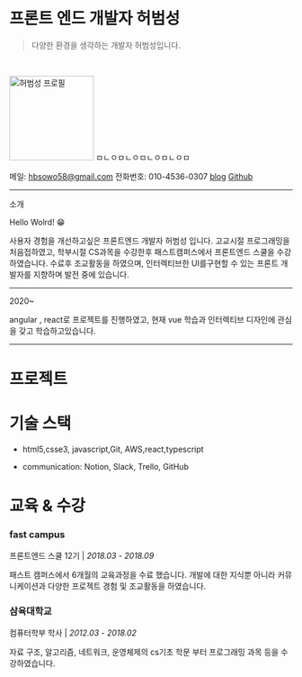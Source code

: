 # 프론트 엔드 개발자 허범성

>다양한 환경을 생각하는 개발자 허범성입니다.

<br>

<img width="150" alt="허범성 프로필" src="https://user-images.githubusercontent.com/48181483/97836049-c9650f80-1d1e-11eb-976d-676d062802de.png">  ㅁㄴㅇㅁㄴㅇㅁㄴㅇㅁㄴㅇㅁ<br>











메일: [hbsowo58@gmail.com](mailto:hbsowo58@gmail.com)              전화번호: 010-4536-0307                [blog](hbsowo58@tistory.com)          [Github](https://github.com/hbsowo58)

---

소개

Hello Wolrd!  😁

사용자 경험을 개선하고싶은 프론트엔드 개발자 허범성 입니다. 고교시절 프로그래밍을 처음접하였고, 학부시절 CS과목을 수강한후 패스트캠퍼스에서 프론트엔드 스쿨을 수강하였습니다. 수료후 조교활동을 하였으며, 인터렉티브한 UI를구현할 수 있는 프론트 개발자를 지향하며 발전 중에 있습니다.

---

2020~

angular , react로 프로젝트를 진행하였고, 현재 vue 학습과 인터렉티브 디자인에 관심을 갖고 학습하고있습니다.

---

# 프로젝트







# 기술 스택

- html5,csse3, javascript,Git, AWS,react,typescript

  

- communication: Notion, Slack, Trello, GitHub 



# 교육 & 수강

### fast campus

프론트엔드 스쿨 12기 | *2018.03 - 2018.09*

패스트 캠퍼스에서 6개월의 교육과정을 수료 했습니다.  개발에 대한 지식뿐 아니라 커뮤니케이션과 다양한 프로젝트 경험 및 조교활동을 하였습니다.

### 삼육대학교

컴퓨터학부 학사 | *2012.03 - 2018.02*

자료 구조, 알고리즘, 네트워크, 운영체제의 cs기초 학문 부터 프로그래밍 과목 등을 수강하였습니다.






